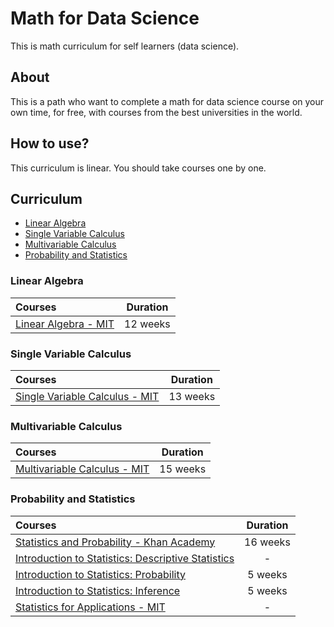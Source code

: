 # Math for Data Science

This is math curriculum for self learners (data science).

## About

This is a path who want to complete a math for data science course on your own time, for free, with courses from the best universities in the world.

## How to use?

This curriculum is linear. You should take courses one by one.

## Curriculum

- [Linear Algebra](#linear-algebra)
- [Single Variable Calculus](#single-variable-calculus)
- [Multivariable Calculus](#multivariable-calculus)
- [Probability and Statistics](#probability-and-statistics)

### Linear Algebra

Courses | Duration
:-- | :--:
[Linear Algebra - MIT](https://ocw.mit.edu/courses/mathematics/18-06-linear-algebra-spring-2010/)| 12 weeks

### Single Variable Calculus
Courses | Duration
:-- | :--:
[Single Variable Calculus - MIT](https://ocw.mit.edu/courses/mathematics/18-01-single-variable-calculus-fall-2006/index.htm)| 13 weeks 

### Multivariable Calculus
Courses | Duration
:-- | :--:
[Multivariable Calculus - MIT](http://ocw.mit.edu/courses/mathematics/18-02sc-multivariable-calculus-fall-2010/index.htm)| 15 weeks 

### Probability and Statistics
Courses | Duration
:-- | :--:
[Statistics and Probability - Khan Academy](https://www.khanacademy.org/math/statistics-probability)| 16 weeks
[Introduction to Statistics: Descriptive Statistics](https://www.edx.org/course/introduction-statistics-descriptive-uc-berkeleyx-stat2-1x) | -
[Introduction to Statistics: Probability](https://www.edx.org/course/introduction-statistics-probability-uc-berkeleyx-stat2-2x)| 5 weeks
[Introduction to Statistics: Inference](https://www.edx.org/course/introduction-statistics-inference-uc-berkeleyx-stat2-3x)| 5 weeks
[Statistics for Applications - MIT](https://ocw.mit.edu/courses/mathematics/18-650-statistics-for-applications-fall-2016/) | -

